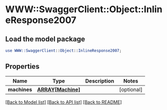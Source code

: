 # WWW::SwaggerClient::Object::InlineResponse2007

## Load the model package
```perl
use WWW::SwaggerClient::Object::InlineResponse2007;
```

## Properties
Name | Type | Description | Notes
------------ | ------------- | ------------- | -------------
**machines** | [**ARRAY[Machine]**](Machine.md) |  | [optional] 

[[Back to Model list]](../README.md#documentation-for-models) [[Back to API list]](../README.md#documentation-for-api-endpoints) [[Back to README]](../README.md)


